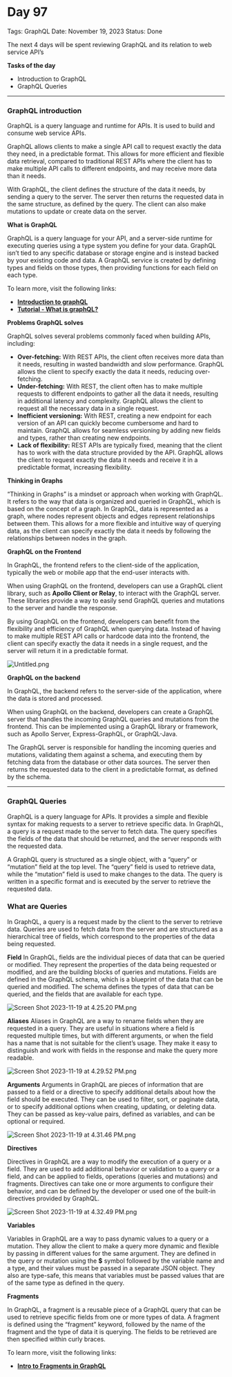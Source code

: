 # Day 97

Tags: GraphQL
Date: November 19, 2023
Status: Done

The next 4 days will be spent reviewing GraphQL and its relation to web service API’s

**Tasks of the day**

- Introduction to GraphQL
- GraphQL Queries

---

### GraphQL introduction

GraphQL is a query language and runtime for APIs. It is used to build and consume web service APIs.

GraphQL allows clients to make a single API call to request exactly the data they need, in a predictable format. This allows for more efficient and flexible data retrieval, compared to traditional REST APIs where the client has to make multiple API calls to different endpoints, and may receive more data than it needs.

With GraphQL, the client defines the structure of the data it needs, by sending a query to the server. The server then returns the requested data in the same structure, as defined by the query. The client can also make mutations to update or create data on the server.

**What is GraphQL**

GraphQL is a query language for your API, and a server-side runtime for executing queries using a type system you define for your data. GraphQL isn’t tied to any specific database or storage engine and is instead backed by your existing code and data.
A GraphQL service is created by defining types and fields on those types, then providing functions for each field on each type.

To learn more, visit the following links:

- **[Introduction to graphQL](https://graphql.org/learn/)**
- **[Tutorial - What is graphQL?](https://www.howtographql.com/basics/0-introduction/)**

**Problems GraphQL solves**

GraphQL solves several problems commonly faced when building APIs, including:

- **Over-fetching:** With REST APIs, the client often receives more data than it needs, resulting in wasted bandwidth and slow performance. GraphQL allows the client to specify exactly the data it needs, reducing over-fetching.
- **Under-fetching:** With REST, the client often has to make multiple requests to different endpoints to gather all the data it needs, resulting in additional latency and complexity. GraphQL allows the client to request all the necessary data in a single request.
- **Inefficient versioning:** With REST, creating a new endpoint for each version of an API can quickly become cumbersome and hard to maintain. GraphQL allows for seamless versioning by adding new fields and types, rather than creating new endpoints.
- **Lack of flexibility:** REST APIs are typically fixed, meaning that the client has to work with the data structure provided by the API. GraphQL allows the client to request exactly the data it needs and receive it in a predictable format, increasing flexibility.

**Thinking in Graphs**

“Thinking in Graphs” is a mindset or approach when working with GraphQL. It refers to the way that data is organized and queried in GraphQL, which is based on the concept of a graph.
In GraphQL, data is represented as a graph, where nodes represent objects and edges represent relationships between them. This allows for a more flexible and intuitive way of querying data, as the client can specify exactly the data it needs by following the relationships between nodes in the graph.

**GraphQL on the Frontend**

In GraphQL, the frontend refers to the client-side of the application, typically the web or mobile app that the end-user interacts with.

When using GraphQL on the frontend, developers can use a GraphQL client library, such as **Apollo Client or Relay**, to interact with the GraphQL server. These libraries provide a way to easily send GraphQL queries and mutations to the server and handle the response.

By using GraphQL on the frontend, developers can benefit from the flexibility and efficiency of GraphQL when querying data. Instead of having to make multiple REST API calls or hardcode data into the frontend, the client can specify exactly the data it needs in a single request, and the server will return it in a predictable format.

![Untitled.png](Day%2097%20fa0a58c9037d42b690cda6701f1f5b95/Untitled.png)

**GraphQL on the backend**

In GraphQL, the backend refers to the server-side of the application, where the data is stored and processed.

When using GraphQL on the backend, developers can create a GraphQL server that handles the incoming GraphQL queries and mutations from the frontend. This can be implemented using a GraphQL library or framework, such as Apollo Server, Express-GraphQL, or GraphQL-Java.

The GraphQL server is responsible for handling the incoming queries and mutations, validating them against a schema, and executing them by fetching data from the database or other data sources. The server then returns the requested data to the client in a predictable format, as defined by the schema.

---

### GraphQL Queries

GraphQL is a query language for APIs. It provides a simple and flexible syntax for making requests to a server to retrieve specific data. In GraphQL, a query is a request made to the server to fetch data. The query specifies the fields of the data that should be returned, and the server responds with the requested data.

A GraphQL query is structured as a single object, with a “query” or “mutation” field at the top level. The “query” field is used to retrieve data, while the “mutation” field is used to make changes to the data. The query is written in a specific format and is executed by the server to retrieve the requested data.

### **What are Queries**

In GraphQL, a query is a request made by the client to the server to retrieve data. Queries are used to fetch data from the server and are structured as a hierarchical tree of fields, which correspond to the properties of the data being requested.

**Field**
 In GraphQL, fields are the individual pieces of data that can be queried or modified. They represent the properties of the data being requested or modified, and are the building blocks of queries and mutations. Fields are defined in the GraphQL schema, which is a blueprint of the data that can be queried and modified. The schema defines the types of data that can be queried, and the fields that are available for each type.

![Screen Shot 2023-11-19 at 4.25.20 PM.png](Day%2097%20fa0a58c9037d42b690cda6701f1f5b95/Screen_Shot_2023-11-19_at_4.25.20_PM.png)

**Aliases**
Aliases in GraphQL are a way to rename fields when they are requested in a query. They are useful in situations where a field is requested multiple times, but with different arguments, or when the field has a name that is not suitable for the client’s usage. They make it easy to distinguish and work with fields in the response and make the query more readable.

![Screen Shot 2023-11-19 at 4.29.52 PM.png](Day%2097%20fa0a58c9037d42b690cda6701f1f5b95/Screen_Shot_2023-11-19_at_4.29.52_PM.png)

**Arguments**
 Arguments in GraphQL are pieces of information that are passed to a field or a directive to specify additional details about how the field should be executed. They can be used to filter, sort, or paginate data, or to specify additional options when creating, updating, or deleting data. They can be passed as key-value pairs, defined as variables, and can be optional or required.

![Screen Shot 2023-11-19 at 4.31.46 PM.png](Day%2097%20fa0a58c9037d42b690cda6701f1f5b95/Screen_Shot_2023-11-19_at_4.31.46_PM.png)

**Directives**

Directives in GraphQL are a way to modify the execution of a query or a field. They are used to add additional behavior or validation to a query or a field, and can be applied to fields, operations (queries and mutations) and fragments. Directives can take one or more arguments to configure their behavior, and can be defined by the developer or used one of the built-in directives provided by GraphQL.

![Screen Shot 2023-11-19 at 4.32.49 PM.png](Day%2097%20fa0a58c9037d42b690cda6701f1f5b95/Screen_Shot_2023-11-19_at_4.32.49_PM.png)

**Variables**

Variables in GraphQL are a way to pass dynamic values to a query or a mutation. They allow the client to make a query more dynamic and flexible by passing in different values for the same argument. They are defined in the query or mutation using the **$** symbol followed by the variable name and a type, and their values must be passed in a separate JSON object. They also are type-safe, this means that variables must be passed values that are of the same type as defined in the query.

**Fragments**

In GraphQL, a fragment is a reusable piece of a GraphQL query that can be used to retrieve specific fields from one or more types of data. A fragment is defined using the “fragment” keyword, followed by the name of the fragment and the type of data it is querying. The fields to be retrieved are then specified within curly braces.

To learn more, visit the following links:

- **[Intro to Fragments in GraphQL](https://graphql.org/learn/queries/#fragments)**